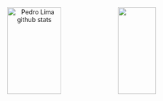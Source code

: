 



<div align="center">  
  <img width="49%" height="195px" src="https://github-readme-stats.vercel.app/api?username=pedroLima019&show_icons=true&count_private=true&hide_border=true&title_color=00bfbf&icon_color=00bfbf&text_color=c9d1d9&bg_color=0d1117" alt="Pedro Lima github stats" /> 
  <img width="41%" height="195px" src="https://github-readme-stats.vercel.app/api/top-langs/?username=pedroLima019&layout=compact&hide_border=true&title_color=00bfbf&text_color=00bfbf&bg_color=0d1117" />
</div>







